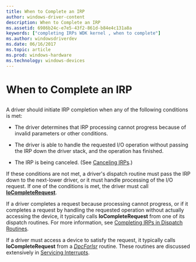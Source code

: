 ```yaml
---
title: When to Complete an IRP
author: windows-driver-content
description: When to Complete an IRP
ms.assetid: 6986b24c-e7e5-43f2-861d-b84e4c131a8a
keywords: ["completing IRPs WDK kernel , when to complete"]
ms.author: windowsdriverdev
ms.date: 06/16/2017
ms.topic: article
ms.prod: windows-hardware
ms.technology: windows-devices
---
```


# When to Complete an IRP


## <a href="" id="ddk-when-to-complete-an-irp-kg"></a>


A driver should initiate IRP completion when any of the following conditions is met:

-   The driver determines that IRP processing cannot progress because of invalid parameters or other conditions.

-   The driver is able to handle the requested I/O operation without passing the IRP down the driver stack, and the operation has finished.

-   The IRP is being canceled. (See [Canceling IRPs](canceling-irps.md).)

If these conditions are not met, a driver's dispatch routine must pass the IRP down to the next-lower driver, or it must handle processing of the I/O request. If one of the conditions is met, the driver must call [**IoCompleteRequest**](https://msdn.microsoft.com/library/windows/hardware/ff548343).

If a driver completes a request because processing cannot progress, or if it completes a request by handling the requested operation without actually accessing the device, it typically calls **IoCompleteRequest** from one of its dispatch routines. For more information, see [Completing IRPs in Dispatch Routines](completing-irps-in-dispatch-routines.md).

If a driver must access a device to satisfy the request, it typically calls **IoCompleteRequest** from a [*DpcForIsr*](https://msdn.microsoft.com/library/windows/hardware/ff544079) routine. These routines are discussed extensively in [Servicing Interrupts](servicing-interrupts.md).

 

 




